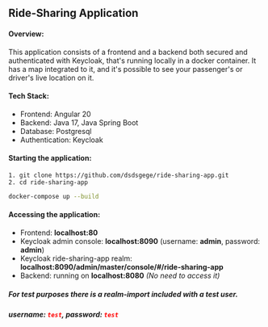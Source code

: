 ## Ride-Sharing Application
#### Overview:
This application consists of a frontend and a backend both
secured and authenticated with Keycloak, that's running locally
in a docker container. It has a map integrated to it, and it's possible
to see your passenger's or driver's live location on it.

#### Tech Stack:
 - Frontend: Angular 20
 - Backend: Java 17, Java Spring Boot
 - Database: Postgresql
 - Authentication: Keycloak

#### Starting the application:
    1. git clone https://github.com/dsdsgege/ride-sharing-app.git
    2. cd ride-sharing-app
```sh
docker-compose up --build
```


#### Accessing the application:
 - Frontend: **localhost:80**
 - Keycloak admin console: **localhost:8090** (username: **admin**, password: **admin**)
 - Keycloak ride-sharing-app realm: **localhost:8090/admin/master/console/#/ride-sharing-app**
 - Backend: running on **localhost:8080** *(No need to access it)*
##### For test purposes there is a realm-import included with a test user.
##### *username:* <code style="color: red">test</code>, *password:* <code style="color: red">test</code>